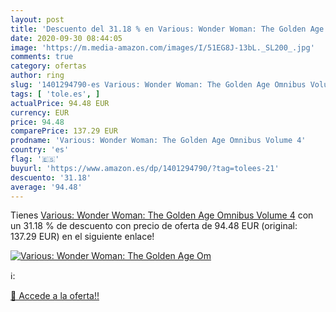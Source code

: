 ```yaml
---
layout: post
title: 'Descuento del 31.18 % en Various: Wonder Woman: The Golden Age Om'
date: 2020-09-30 08:44:05
image: 'https://m.media-amazon.com/images/I/51EG8J-13bL._SL200_.jpg'
comments: true
category: ofertas
author: ring
slug: '1401294790-es Various: Wonder Woman: The Golden Age Omnibus Volume 4'
tags: [ 'tole.es', ]
actualPrice: 94.48 EUR
currency: EUR
price: 94.48
comparePrice: 137.29 EUR
prodname: 'Various: Wonder Woman: The Golden Age Omnibus Volume 4'
country: 'es'
flag: '🇪🇸'
buyurl: 'https://www.amazon.es/dp/1401294790/?tag=tolees-21'
descuento: '31.18'
average: '94.48'
---
```


Tienes [Various: Wonder Woman: The Golden Age Omnibus Volume 4](https://www.amazon.es/dp/1401294790/?tag=tolees-21) con un 31.18 % de descuento con precio de oferta de 94.48 EUR (original: 137.29 EUR) en el siguiente enlace!

[![Various: Wonder Woman: The Golden Age Om](https://m.media-amazon.com/images/I/51EG8J-13bL._SL200_.jpg)](https://www.amazon.es/dp/1401294790/?tag=tolees-21)

ℹ️:


[🛒 Accede a la oferta!!](https://www.amazon.es/dp/1401294790/?tag=tolees-21)
